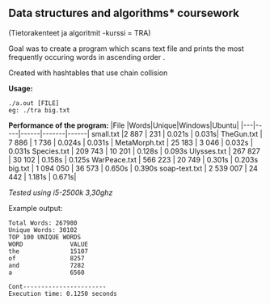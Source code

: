 ## Data structures and algorithms* coursework

(Tietorakenteet ja algoritmit -kurssi = TRA)

Goal was to create a program which scans text file and prints the most frequently occuring words in ascending order .

Created with hashtables that use chain collision

**Usage:**
````
./a.out [FILE] 
eg: ./tra big.txt
````

**Performance of the program:**
|File   |Words|Unique|Windows|Ubuntu|
|---|-----|------|-------|------|
small.txt |2 887 | 231 | 0.021s | 0.031s|
TheGun.txt | 7 886 | 1 736 | 0.024s | 0.031s |
MetaMorph.txt | 25 183 | 3 046 | 0.032s | 0.031s
Species.txt | 209 743 | 10 201 | 0.128s | 0.093s
Ulysses.txt | 267 827 | 30 102 | 0.158s | 0.125s
WarPeace.txt | 566 223 | 20 749 | 0.301s | 0.203s 
big.txt | 1 094 050 | 36 573 | 0.650s |  0.390s
soap-text.txt | 2 539 007 |  24 442 | 1.181s |  0.671s|

*Tested using i5-2500k 3,30ghz*

Example output:

````
Total Words: 267980
Unique Words: 30102
TOP 100 UNIQUE WORDS
WORD             VALUE
the              15107
of               8257
and              7282
a                6560

Cont-----------------------
Execution time: 0.1250 seconds
````